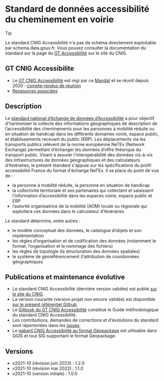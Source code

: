 # Standard de données accessibilité du cheminement en voirie

> [!TIP]
> Le standard CNIG Accessibilité n'a pas de schéma directement exploitable par schema.data.gouv.fr. Vous pouvez consulter la documentation du standard sur la page du [GT Accessibilité](http://cnig.gouv.fr/gt-accessibilite-a18058.html) sur le site du CNIG.  

## GT CNIG Accessibilite
- Le [GT CNIG Accessibilité](http://cnig.gouv.fr/gt-accessibilite-a18058.html) est régi par ce [Mandat](http://cnig.gouv.fr/IMG/pdf/2018-09-mandat-netex-inspire-v5.pdf) et se réunit depuis 2020 : [compte-rendus de réunion](https://cnig.gouv.fr/gt-accessibilite-a18058.html#H_Reunions)
- [Ressources associées](http://cnig.gouv.fr/ressources-accessibilite-a25335.html)

## Description
Le [standard national d’échange de données d’Accessibilité](http://cnig.gouv.fr/ressources-accessibilite-a25335.html) a pour objectif d'harmoniser la collecte des informations géographiques de description de l’accessibilité des cheminements pour les personnes à mobilité réduite ou en situation de handicap dans les différents domaines voirie, espace public, et établissements recevant du public (ERP).
Les déplacements via les transports publics relèvent de la norme européenne NeTEx (Network Exchange) permettant d’échanger les données d’offre théorique du transport public. Visant à assurer l'interopérabilité des données vis-à-vis des infrastructures de données géographiques et des calculateurs d’itinéraires, le présent standard s'appuie sur les spécifications du profil accessibilité France du format d'échange NeTEx.
Il se place du point de vue de :
- la personne à mobilité réduite, la personne en situation de handicap
- la collectivité territoriale et ses partenaires qui collectent et saisissent l’information d’accessibilité dans les espaces voirie, espace public et ERP
- l’autorité organisatrice de la mobilité (AOM) locale ou régionale qui exploitera ces données dans le calculateur d’itinéraires

Le standard détermine, entre autres :
- le modèle conceptuel des données, le catalogue d’objets et son implémentation
- les règles d’organisation et de codification des données (notamment le format, l’organisation et le nommage des fichiers)
- les règles de topologie (la structuration des données spatiales)
- le système de géoréférencement (l’attribution de coordonnées géographiques

## Publications et maintenance évolutive
- Le standard CNIG Accessibilité (dernière version validée) est publié [sur le site du CNIG](http://cnig.gouv.fr/ressources-accessibilite-a25335.html).
- La version courante (version projet non encore validée) est disponilble [sur le présent référentiel Github](https://github.com/cnigfr/schema-accessibilite-voirie/tree/main/Standard).
- Le [Gitbook du GT CNIG Accessibilité](https://app.gitbook.com/@cnig/s/guide-methodo-cnig-accessibilite/) constitue le Guide méthodologique du standard CNIG Accessibilité.
- Les contributions, demandes de corrections et d'évolutions du standard sont répertoriées dans les [issues](https://github.com/cnigfr/schema-accessibilite-voirie/issues).
- Le [gabarit CNIG Accessibilité au format Géopackage](https://github.com/cnigfr/schema-accessibilite-voirie/blob/main/Standard/Gabarit%20geopackage/gabarit_cnig_accessibilite.gpkg) est utilisable dans QGIS et tout SIG supportant le format Géopackage.

## Versions
- v2021-10 (révision juin 2023) : 1.2.0
- v2021-10 (révision mai 2022) : 1.1.0
- v2021-10 (version initiale) : 1.0.0
